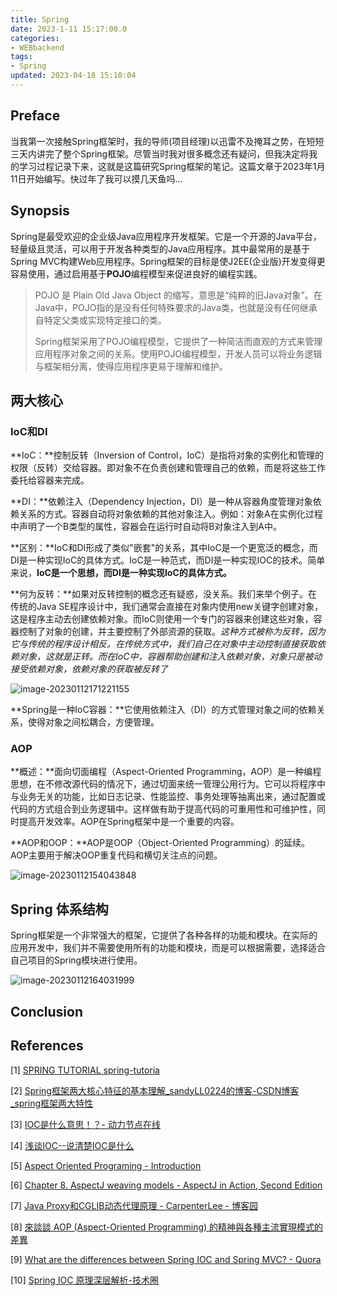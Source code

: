 ```yaml
---
title: Spring
date: 2023-1-11 15:17:00.0
categories: 
- WEBbackend
tags: 
- Spring
updated: 2023-04-18 15:10:04
---
```


## Preface

当我第一次接触Spring框架时，我的导师(项目经理)以迅雷不及掩耳之势，在短短三天内讲完了整个Spring框架。尽管当时我对很多概念还有疑问，但我决定将我的学习过程记录下来，这就是这篇研究Spring框架的笔记。这篇文章于2023年1月11日开始编写。快过年了我可以摸几天鱼吗...

## Synopsis

Spring是最受欢迎的企业级Java应用程序开发框架。它是一个开源的Java平台，轻量级且灵活，可以用于开发各种类型的Java应用程序。其中最常用的是基于Spring MVC构建Web应用程序。Spring框架的目标是使J2EE(企业版)开发变得更容易使用，通过启用基于**POJO**编程模型来促进良好的编程实践。

> POJO 是 Plain Old Java Object 的缩写，意思是“纯粹的旧Java对象”。在Java中，POJO指的是没有任何特殊要求的Java类，也就是没有任何继承自特定父类或实现特定接口的类。
>
> Spring框架采用了POJO编程模型，它提供了一种简洁而直观的方式来管理应用程序对象之间的关系。使用POJO编程模型，开发人员可以将业务逻辑与框架相分离，使得应用程序更易于理解和维护。

## 两大核心

### IoC和DI

**IoC：**控制反转（Inversion of Control，IoC）是指将对象的实例化和管理的权限（反转）交给容器。即对象不在负责创建和管理自己的依赖，而是将这些工作委托给容器来完成。

**DI：**依赖注入（Dependency Injection，DI）是一种从容器角度管理对象依赖关系的方式。容器自动将对象依赖的其他对象注入。例如：对象A在实例化过程中声明了一个B类型的属性，容器会在运行时自动将B对象注入到A中。

**区别：**IoC和DI形成了类似"嵌套"的关系，其中IoC是一个更宽泛的概念，而DI是一种实现IoC的具体方式。IoC是一种范式，而DI是一种实现IOC的技术。简单来说，**IoC是一个思想，而DI是一种实现IoC的具体方式。**

**何为反转：**如果对反转控制的概念还有疑惑，没关系。我们来举个例子。在传统的Java SE程序设计中，我们通常会直接在对象内使用new关键字创建对象，这是程序主动去创建依赖对象。而IoC则使用一个专门的容器来创建这些对象，容器控制了对象的创建，并主要控制了外部资源的获取。*这种方式被称为反转，因为它与传统的程序设计相反。在传统方式中，我们自己在对象中主动控制直接获取依赖对象，这就是正转。而在IoC中，容器帮助创建和注入依赖对象，对象只是被动接受依赖对象，依赖对象的获取被反转了*

![image-20230112171221155](https://wrxinyue.oss-cn-hongkong.aliyuncs.com/img/image-20230112171221155.png)

**Spring是一种IoC容器：**它使用依赖注入（DI）的方式管理对象之间的依赖关系，使得对象之间松耦合，方便管理。

### AOP

**概述：**面向切面编程（Aspect-Oriented Programming，AOP）是一种编程思想，在不修改源代码的情况下，通过切面来统一管理公用行为。它可以将程序中与业务无关的功能，比如日志记录、性能监控、事务处理等抽离出来，通过配置或代码的方式组合到业务逻辑中。这样做有助于提高代码的可重用性和可维护性，同时提高开发效率。AOP在Spring框架中是一个重要的内容。

**AOP和OOP：**AOP是OOP（Object-Oriented Programming）的延续。AOP主要用于解决OOP重复代码和横切关注点的问题。

![image-20230112154043848](https://wrxinyue.oss-cn-hongkong.aliyuncs.com/img/image-20230112154043848.png)

## Spring 体系结构

Spring框架是一个非常强大的框架，它提供了各种各样的功能和模块。在实际的应用开发中，我们并不需要使用所有的功能和模块，而是可以根据需要，选择适合自己项目的Spring模块进行使用。

![image-20230112164031999](https://wrxinyue.oss-cn-hongkong.aliyuncs.com/img/image-20230112164031999.png)

## Conclusion

## References

[1] [SPRING TUTORIAL spring-tutoria](https://dunwu.github.io/spring-tutorial/)

[2] [Spring框架两大核心特征的基本理解_sandyLL0224的博客-CSDN博客_spring框架两大特性](https://blog.csdn.net/sandyLL0224/article/details/81147316)

[3] [IOC是什么意思！？- 动力节点在线](https://www.zhihu.com/tardis/sogou/qus/335362570)

[4] [浅谈IOC--说清楚IOC是什么](https://blog.csdn.net/ivan820819/article/details/79744797)

[5] [Aspect Oriented Programing - Introduction](https://www.slideshare.net/koneru9999/aspect-oriented-programing-introduction)

[6] [Chapter 8. AspectJ weaving models - AspectJ in Action, Second Edition](https://livebook.manning.com/book/aspectj-in-action-second-edition/chapter-8/73)

[7] [Java Proxy和CGLIB动态代理原理 - CarpenterLee - 博客园](https://www.cnblogs.com/carpenterlee/p/8241042.html)

[8] [來談談 AOP (Aspect-Oriented Programming) 的精神與各種主流實現模式的差異](https://tech-blog.cymetrics.io/posts/maxchiu/aop/)

[9] [What are the differences between Spring IOC and Spring MVC? - Quora](https://www.quora.com/What-are-the-differences-between-Spring-IOC-and-Spring-MVC)

[10] [Spring IOC 原理深层解析-技术圈](https://jishuin.proginn.com/p/763bfbd2a478)